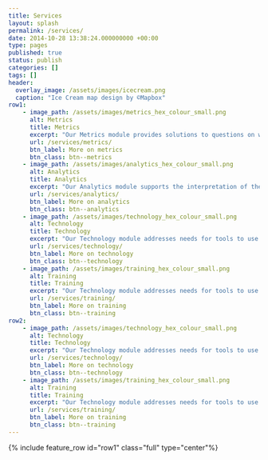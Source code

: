 ```yaml
---
title: Services
layout: splash
permalink: /services/
date: 2014-10-28 13:38:24.000000000 +00:00
type: pages
published: true
status: publish
categories: []
tags: []
header:
  overlay_image: /assets/images/icecream.png
  caption: "Ice Cream map design by ©Mapbox"
row1:
    - image_path: /assets/images/metrics_hex_colour_small.png
      alt: Metrics
      title: Metrics
      excerpt: "Our Metrics module provides solutions to questions on what indicators to measure and how they can be measured. We offer services on indicators development, assessment design and assessment implementation."
      url: /services/metrics/
      btn_label: More on metrics
      btn_class: btn--metrics
    - image_path: /assets/images/analytics_hex_colour_small.png
      alt: Analytics
      title: Analytics
      excerpt: "Our Analytics module supports the interpretation of the metrics and provides explanations to why the metrics are the way they are. We offer services on data analysis and on data visualisation."
      url: /services/analytics/
      btn_label: More on analytics
      btn_class: btn--analytics
    - image_path: /assets/images/technology_hex_colour_small.png
      alt: Technology
      title: Technology
      excerpt: "Our Technology module addresses needs for tools to use for data systems and frameworks that sustain organisation data use. We provide services on data management systems and software tools and applications development."
      url: /services/technology/
      btn_label: More on technology
      btn_class: btn--technology  
    - image_path: /assets/images/training_hex_colour_small.png
      alt: Training
      title: Training
      excerpt: "Our Technology module addresses needs for tools to use for data systems and frameworks that sustain organisation data use. We provide services on data management systems and software tools and applications development."
      url: /services/training/
      btn_label: More on training
      btn_class: btn--training
row2:
    - image_path: /assets/images/technology_hex_colour_small.png
      alt: Technology
      title: Technology
      excerpt: "Our Technology module addresses needs for tools to use for data systems and frameworks that sustain organisation data use. We provide services on data management systems and software tools and applications development."
      url: /services/technology/
      btn_label: More on technology
      btn_class: btn--technology  
    - image_path: /assets/images/training_hex_colour_small.png
      alt: Training
      title: Training
      excerpt: "Our Technology module addresses needs for tools to use for data systems and frameworks that sustain organisation data use. We provide services on data management systems and software tools and applications development."
      url: /services/training/
      btn_label: More on training
      btn_class: btn--training
---
```

{% include feature_row id="row1" class="full" type="center"%}
